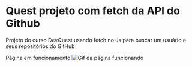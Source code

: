 # Quest projeto com fetch da API do Github
Projeto do curso DevQuest usando fetch no Js para buscar um usuário e seus repositórios do GitHub

Página em funcionamento
![Gif da página funcionando](./src/img/thumb-desafio-js.gif) 